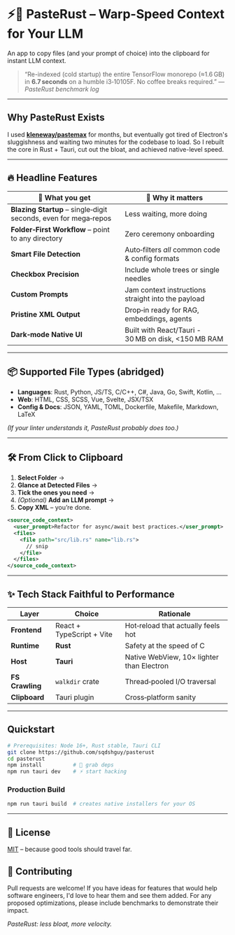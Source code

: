 # ⚡️🦀 PasteRust – Warp-Speed Context for Your LLM

An app to copy files (and your prompt of choice) into the clipboard for instant LLM context.

> “Re-indexed (cold startup) the entire TensorFlow monorepo (≈1.6 GB) in **6.7 seconds** on a humble i3‑10105F. No coffee breaks required.” — *PasteRust benchmark log*

---

## Why PasteRust Exists

I used [**kleneway/pastemax**](https://github.com/kleneway/pastemax) for months, but eventually got tired of Electron's sluggishness and waiting two minutes for the codebase to load. So I rebuilt the core in Rust + Tauri, cut out the bloat, and achieved native-level speed.

---

## 🔥 Headline Features

| 🚀 What you get                                                 | 💎 Why it matters                                   |
| --------------------------------------------------------------- | --------------------------------------------------- |
| **Blazing Startup** – single‑digit seconds, even for mega‑repos | Less waiting, more doing                            |
| **Folder‑First Workflow** – point to any directory              | Zero ceremony onboarding                            |
| **Smart File Detection**                                        | Auto‑filters *all* common code & config formats     |
| **Checkbox Precision**                                          | Include whole trees or single needles               |
| **Custom Prompts**                                              | Jam context instructions straight into the payload  |
| **Pristine XML Output**                                         | Drop‑in ready for RAG, embeddings, agents           |
| **Dark‑mode Native UI**                                         | Built with React/Tauri - 30 MB on disk, <150 MB RAM |

---

## 📦 Supported File Types (abridged)

* **Languages**: Rust, Python, JS/TS, C/C++, C#, Java, Go, Swift, Kotlin, …
* **Web**: HTML, CSS, SCSS, Vue, Svelte, JSX/TSX
* **Config & Docs**: JSON, YAML, TOML, Dockerfile, Makefile, Markdown, LaTeX

*(If your linter understands it, PasteRust probably does too.)*

---

## 🛠️ From Click to Clipboard

1. **Select Folder** →
2. **Glance at Detected Files** →
3. **Tick the ones you need** →
4. *(Optional)* **Add an LLM prompt** →
5. **Copy XML** – you’re done.

```xml
<source_code_context>
  <user_prompt>Refactor for async/await best practices.</user_prompt>
  <files>
    <file path="src/lib.rs" name="lib.rs">
      // snip
    </file>
  </files>
</source_code_context>
```

---

## ✨ Tech Stack Faithful to Performance

| Layer           | Choice                    | Rationale                                 |
| --------------- | ------------------------- | ----------------------------------------- |
| **Frontend**    | React + TypeScript + Vite | Hot‑reload that actually feels hot        |
| **Runtime**     | **Rust**                  | Safety at the speed of C                  |
| **Host**        | **Tauri**                 | Native WebView, 10× lighter than Electron |
| **FS Crawling** | `walkdir` crate           | Thread‑pooled I/O traversal               |
| **Clipboard**   | Tauri plugin              | Cross‑platform sanity                     |

---

## Quickstart

```bash
# Prerequisites: Node 16+, Rust stable, Tauri CLI
git clone https://github.com/sqdshguy/pasterust
cd pasterust
npm install          # 🍿 grab deps
npm run tauri dev    # ⚡ start hacking
```

### Production Build

```bash
npm run tauri build  # creates native installers for your OS
```

---

## 🤠 License

[MIT](LICENSE) – because good tools should travel far.

## 🤝 Contributing

Pull requests are welcome! If you have ideas for features that would help software engineers, I'd love to hear them and see them added. For any proposed optimizations, please include benchmarks to demonstrate their impact.


*PasteRust: less bloat, more velocity.*
